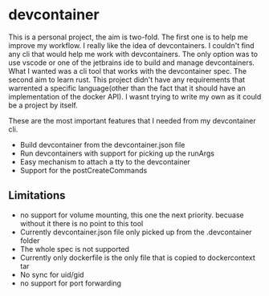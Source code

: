 # devcontainer

This is a personal project, the aim is two-fold. The first one is to help me
improve my workflow. I really like the idea of devcontainers. I couldn't find
any cli that would help me work with devcontainers. The only option was to use
vscode or one of the jetbrains ide to build and manage devcontainers. What I
wanted was a cli tool that works with the devcontainer spec. The second aim
to learn rust. This project didn't have any requirements that warrented a
specific language(other than the fact that it should have an implementation
of the docker API). I wasnt trying to write my own as it could be a project
by itself.

These are the most important features that I needed from my devcontainer cli.

* Build devcontainer from the devcontainer.json file
* Run devcontainers with support for picking up the runArgs
* Easy mechanism to attach a tty to the devcontainer
* Support for the postCreateCommands

## Limitations

* no support for volume mounting, this one the next priority. becuase without it
there is no point to this tool
* Currently devcontainer.json file only picked up from the .devcontainer folder
* The whole spec is not supported
* Currently only dockerfile is the only file that is copied to dockercontext tar
* No sync for uid/gid
* no support for port forwarding

